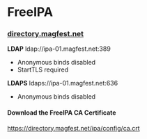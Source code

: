 # FreeIPA
### [directory.magfest.net](https://directory.magfest.net)

**LDAP** ldap://ipa-01.magfest.net:389
  * Anonymous binds disabled
  * StartTLS required

**LDAPS** ldaps://ipa-01.magfest.net:636
  * Anonymous binds disabled

<div class="bs-callout bs-callout-info bg-white">
  <h4>Download the FreeIPA CA Certificate</h4>
  <a href="https://directory.magfest.net/ipa/config/ca.crt">
    https://directory.magfest.net/ipa/config/ca.crt
  </a>
</div>
